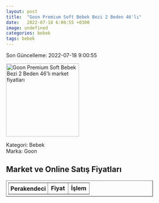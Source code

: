 ```yaml
---
layout: post
title:  "Goon Premium Soft Bebek Bezi 2 Beden 46'lı"
date:   2022-07-18 6:00:55 +0300
image: undefined
categories: bebek
tags: bebek
---
```


Son Güncelleme: 2022-07-18 9:00:55

<img src="undefined" width="200" alt="Goon Premium Soft Bebek Bezi 2 Beden 46'lı market fiyatları" />

Kategori: Bebek
<br />
Marka: Goon

<h2>Market ve Online Satış Fiyatları</h2>

<table border="1" style="padding: 5px;width:80%;">
  <tr>
    <td style="padding: 5px;"><strong>Perakendeci</strong></td>
    <td><strong>Fiyat</strong></td>
    <td><strong>İşlem</strong></td>
  </tr>
  
</table>
